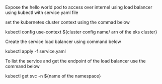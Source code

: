 Expose the hello world pod to access over internel using load balancer using kubectl with service yaml file

set the kubernetes cluster context using the commad below

kubectl config use-context ${cluster config name/ arn of the eks cluster}

Create the service load balancer using command below

kubectl apply -f service.yaml

To list the service and get the endpoint of the load balancer use the command below

kubectl get svc -n ${name of the namespace}
